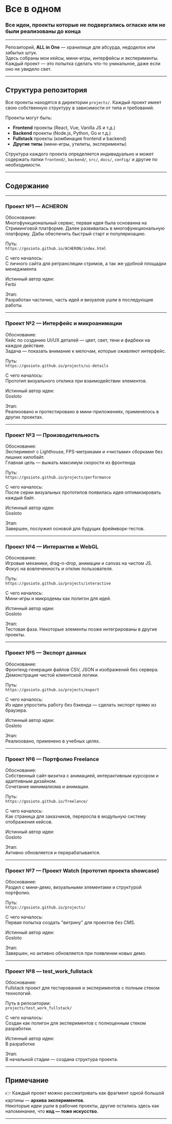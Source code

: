 # Все в одном
### Все идеи, проекты которые не подвергались огласке или не были реализованы до конца

---

Репозиторий, **ALL in One** — хранилище для абсурда, недоделок или забытых штук.  
Здесь собраны мои кейсы, мини-игры, интерфейсы и эксперименты.  
Каждый проект — это попытка сделать что-то уникальное, даже если оно не увидело свет.

---

## Структура репозитория

Все проекты находятся в директории `projects/`. Каждый проект имеет свою собственную структуру в зависимости от типа и требований. 

Проекты могут быть:
- **Frontend** проекты (React, Vue, Vanilla JS и т.д.)
- **Backend** проекты (Node.js, Python, Go и т.д.)
- **Fullstack** проекты (комбинация frontend и backend)
- **Другие типы** (мини-игры, утилиты, эксперименты)

Структура каждого проекта определяется индивидуально и может содержать папки `frontend/`, `backend/`, `src/`, `docs/`, `config/` и другие по необходимости.  

---

## Содержание

---

### **Проект №1 — ACHERON**
Обоснование:  
Многофункциональный сервис, первая идея была основанна на Стриминговой платформе. Далее развивалась в многофункциональную платформу. Дабы обеспечить быстрый старт и популяризацию.

Путь:  
`https://gosioto.github.io/ACHERON/index.html`

С чего началось:  
С личного сайта для ретрансляции стримов, а так же удобной площадки менеджмента

Истинный автор идеи:  
Ferbi

Этап:  
Разработан частично, часть идей и визуалов ушли в последующие работы.  

---

### **Проект №2 — Интерфейс и микроанимации**
Обоснование:  
Кейс по созданию UI/UX деталей — цвет, свет, тени и фидбеки на каждое действие.  
Задача — показать внимание к мелочам, которые оживляют интерфейс.  

Путь:  
`https://gosioto.github.io/projects/ui-details`

С чего началось:  
Прототип визуального отклика при взаимодействии элементов.  

Истинный автор идеи:  
Gosloto

Этап:  
Реализовано и протестировано в мини-приложениях, применялось в других проектах.  

---

### **Проект №3 — Производительность**
Обоснование:  
Эксперимент с Lighthouse, FPS-метриками и «чистыми» сборками без лишних килобайт.  
Главная цель — выжать максимум скорости из фронтенда.  

Путь:  
`https://gosioto.github.io/projects/performance`

С чего началось:  
После серии визуальных прототипов появилась идея оптимизировать каждый байт.  

Истинный автор идеи:  
Gosloto

Этап:  
Завершен, послужил основой для будущих фреймворк-тестов.  

---

### **Проект №4 — Интерактив и WebGL**
Обоснование:  
Игровые механики, drag-n-drop, анимации и canvas на чистом JS.  
Фокус на вовлеченность и отклик пользователя.  

Путь:  
`https://gosioto.github.io/projects/interactive`

С чего началось:  
Мини-игры и микродемы как полигон для идей.  

Истинный автор идеи:  
Gosloto

Этап:  
Тестовая фаза. Некоторые элементы позже интегрированы в другие проекты.  

---

### **Проект №5 — Экспорт данных**
Обоснование:  
Фронтенд-генерация файлов CSV, JSON и изображений без сервера.  
Демонстрация чистой клиентской логики.  

Путь:  
`https://gosioto.github.io/projects/export`

С чего началось:  
Из идеи упростить работу без бэкенда — сделать экспорт прямо из браузера.  

Истинный автор идеи:  
Gosloto

Этап:  
Реализовано, применено в учебных целях.  

---

### **Проект №6 — Портфолио Freelance**
Обоснование:  
Собственный сайт-визитка с анимацией, интерактивным курсором и адаптивным дизайном.  
Сочетание минимализма и анимации.  

Путь:  
`https://gosioto.github.io/freelance/`

С чего началось:  
Как страница для заказчиков, переросла в модульную систему отображения кейсов.  

Истинный автор идеи:  
Gosloto  

Этап:  
Активно обновляется и перерабатывается.  

---

### **Проект №7 — Проект Watch (прототип проекта showcase)**
Обоснование:  
Раздел с мини-демо, визуальными элементами и структурой портфолио.  

Путь:  
`https://gosioto.github.io/projects/`

С чего началось:  
Первая попытка создать "витрину" для проектов без CMS.  

Истинный автор идеи:  
Gosloto  

Этап:  
Завершен, но активно обновляется при появлении новых демо.  

---

### **Проект №8 — test_work_fullstack**
Обоснование:  
Fullstack проект для тестирования и экспериментов с полным стеком технологий.  

Путь в репозитории:  
`projects/test_work_fullstack/`

С чего началось:  
Создан как полигон для экспериментов с полноценным стеком разработки.  

Истинный автор идеи:  
В разработке  

Этап:  
В начальной стадии — создана структура проекта.  

---

## Примечание

👉 Каждый проект можно рассматривать как фрагмент одной большой картины — **архива экспериментов**.  
Некоторые идеи ушли в рабочие проекты, другие остались здесь как напоминание, что **код — тоже искусство.**

---
